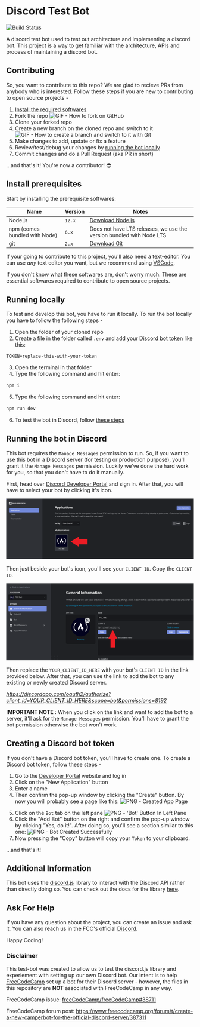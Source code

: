 # Discord Test Bot

[![Build Status](https://travis-ci.org/bradtaniguchi/discord-bot-test.svg?branch=master)](https://travis-ci.org/bradtaniguchi/discord-bot-test)

A discord test bot used to test out architecture and implementing a discord bot. This project is a way to get familiar with the architecture, APIs and process of maintaining a discord bot.

## Contributing

So, you want to contribute to this repo? We are glad to recieve PRs from anybody who is interested. Follow these steps if you are new to contributing to open source projects -

1. [Install the required softwares](#install-prerequisites)
2. Fork the repo
   ![GIF - How to fork on GitHub](../media/fork-resized.gif?raw=true)
3. Clone your forked repo
4. Create a new branch on the cloned repo and switch to it
   ![GIF - How to create a branch and switch to it with Git](../media/create-local-new-branch.gif?raw=true)
5. Make changes to add, update or fix a feature
6. Review/test/debug your changes by [running the bot locally](#running-locally)
7. Commit changes and do a Pull Request (aka PR in short)

...and that's it! You're now a contributor! 😎

## Install prerequisites

Start by installing the prerequisite softwares:

| Name                          | Version | Notes                                                                |
| ----------------------------- | ------- | -------------------------------------------------------------------- |
| Node.js                       | `12.x`  | [Download Node.js](http://nodejs.org)                                |
| npm (comes bundled with Node) | `6.x`   | Does not have LTS releases, we use the version bundled with Node LTS |
| git                           | `2.x`   | [Download Git](https://git-scm.com/)                                 |

If your going to contribute to this project, you'll also need a text-editor. You can use _any_ text editor you want, but we recommend using [VSCode](https://code.visualstudio.com/).

If you don't know what these softwares are, don't worry much. These are essential softwares required to contribute to open source projects.

## Running locally

To test and develop this bot, you have to run it locally. To run the bot locally you have to follow the following steps -

1. Open the folder of your cloned repo
2. Create a file in the folder called `.env` and add your [Discord bot token](#creating-a-discord-bot-token) like this:

```
TOKEN=replace-this-with-your-token
```

3. Open the terminal in that folder
4. Type the following command and hit enter:

```bash
npm i
```

5. Type the following command and hit enter:

```bash
npm run dev
```

6. To test the bot in Discord, follow [these steps](#running-the-bot-in-Discord)

## Running the bot in Discord

This bot requires the `Manage Messages` permission to run. So, if you want to use this bot in a Discord server (for testing or production purpose), you'll grant it the `Manage Messages` permission. Luckily we've done
the hard work for you, so that you don't have to do it manually.

First, head over [Discord Developer Portal](https://discordapp.com/developers/applications/me) and sign in. After
that, you will have to select your bot by clicking it's icon.

![PNG - Discord Developer Portal](./imgs/dev-portal.png)

Then just beside your bot's icon, you'll see your `CLIENT ID`. Copy the `CLIENT ID`.

![PNG - Client ID](./imgs/client-id.png)

Then replace the `YOUR_CLIENT_ID_HERE` with your bot's `CLIENT ID` in the link provided below. After that, you can use the link to add the bot to any existing or newly created Discord server.

_https://discordapp.com/oauth2/authorize?client_id=YOUR_CLIENT_ID_HERE&scope=bot&permissions=8192_

**IMPORTANT NOTE :** When you click on the link and want to add the bot to a server, it'll ask for the `Manage Messages` permission. You'll have to grant the bot permission otherwise the bot won't work.

## Creating a Discord bot token

If you don't have a Discord bot token, you'll have to create one. To create a Discord bot token, follow these steps -

1. Go to the [Developer Portal](https://discord.com/developers/applications/) website and log in
2. Click on the "New Application" button
3. Enter a name
4. Then confirm the pop-up window by clicking the "Create" button. By now you will probably see a page like this:
   ![PNG - Created App Page](../media/create-app.png?raw=true)

5) Click on the `Bot` tab on the left pane
   ![PNG - 'Bot' Button In Left Pane](../media/create-bot-in-pane.png?raw=true)
6) Click the "Add Bot" button on the right and confirm the pop-up window by clicking "Yes, do it!". After doing so, you'll see a section similar to this one:
   ![PNG - Bot Created Successfully](../media/created-bot.png?raw=true)
7) Now pressing the "Copy" button will copy your `Token` to your clipboard.

...and that's it!

## Additional Information

This bot uses the [discord.js](https://discord.js.org) library to interact with the Discord API rather than directly doing so. You can check out the docs for the library [here](https://discord.js.org/#/docs/main/stable/general/welcome).

## Ask For Help

If you have any question about the project, you can create an issue and ask it. You can also reach us in the FCC's official [Discord](https://discord.gg/KVUmVXA).

Happy Coding!

### Disclaimer

This test-bot was created to allow us to test the discord.js library and experiement with setting up our own Discord bot. Our intent is to help [FreeCodeCamp](https://www.freecodecamp.org) set up a bot for their Discord server - however, the files in this repository are **NOT** associated with FreeCodeCamp in any way.

FreeCodeCamp issue:
[freeCodeCamp/freeCodeCamp#38711](https://github.com/freeCodeCamp/freeCodeCamp/issues/38711)

FreeCodeCamp forum post:
https://www.freecodecamp.org/forum/t/create-a-new-camperbot-for-the-official-discord-server/387311
